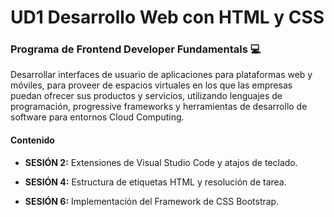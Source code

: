 # UD1 Desarrollo Web con HTML y CSS

### Programa de Frontend Developer Fundamentals :computer:

Desarrollar interfaces de usuario de aplicaciones para plataformas web y móviles, para proveer de espacios virtuales en los que las empresas puedan ofrecer sus productos y servicios, utilizando lenguajes de programación, progressive frameworks y herramientas de desarrollo de software para entornos Cloud Computing.

#### Contenido

- **SESIÓN 2:**  Extensiones de Visual Studio Code y atajos de teclado.

- **SESIÓN 4:**  Estructura de etiquetas HTML y resolución de tarea.

- **SESIÓN 6:**  Implementación del Framework de CSS Bootstrap.





